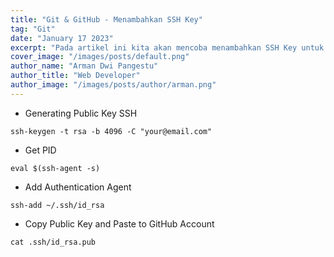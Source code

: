 ```yaml
---
title: "Git & GitHub - Menambahkan SSH Key"
tag: "Git"
date: "January 17 2023"
excerpt: "Pada artikel ini kita akan mencoba menambahkan SSH Key untuk GitHub, SSH Key ini berfungsi agar kita bisa mengkoneksikan git (local) dengan github (remote)"
cover_image: "/images/posts/default.png"
author_name: "Arman Dwi Pangestu"
author_title: "Web Developer"
author_image: "/images/posts/author/arman.png"
---
```


- Generating Public Key SSH

```shell
ssh-keygen -t rsa -b 4096 -C "your@email.com"
```

- Get PID

```shell
eval $(ssh-agent -s)
```

- Add Authentication Agent

```shell
ssh-add ~/.ssh/id_rsa
```

- Copy Public Key and Paste to GitHub Account

```shell
cat .ssh/id_rsa.pub
```

